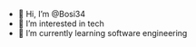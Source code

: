 - 👋 Hi, I’m @Bosi34
- 👀 I’m interested in tech
- 🌱 I’m currently learning software engineering

<!---
Bosi34/Bosi34 is a ✨ special ✨ repository because its `README.md` (this file) appears on your GitHub profile.
You can click the Preview link to take a look at your changes.
--->
